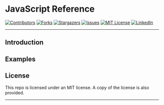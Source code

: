 # JavaScript Reference

[![Contributors][contributors-shield]][contributors-url]
[![Forks][forks-shield]][forks-url]
[![Stargazers][stars-shield]][stars-url]
[![Issues][issues-shield]][issues-url]
[![MIT License][license-shield]][license-url]
[![LinkedIn][linkedin-shield]][linkedin-url]

---

## Introduction

## Examples

## License

This repo is licensed under an MIT license. A copy of the license is also provided.

---

[contributors-shield]: https://img.shields.io/github/contributors/darlodev/javascript_reference.svg?style=for-the-badge
[contributors-url]: https://github.com/darlodev
[forks-shield]: https://img.shields.io/github/forks/darlodev/javascript_reference.svg?style=for-the-badge
[forks-url]: https://github.com/darlodev/javascript_reference/network/members
[stars-shield]: https://img.shields.io/github/stars/darlodev/javascript_reference.svg?style=for-the-badge
[stars-url]: https://github.com/darlodev/javascript_reference/stargazers
[issues-shield]: https://img.shields.io/github/issues/darlodev/javascript_reference.svg?style=for-the-badge
[issues-url]: https://github.com/darlodev/javascript_reference/issues
[license-shield]: https://img.shields.io/github/license/darlodev/javascript_reference.svg?style=for-the-badge
[license-url]: https://github.com/darlodev/javascript_reference/blob/master/LICENSE.txt
[linkedin-shield]: https://img.shields.io/badge/-LinkedIn-black.svg?style=for-the-badge&logo=linkedin&colorB=555
[linkedin-url]: https://linkedin.com/in/darlodev
